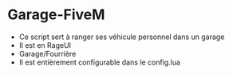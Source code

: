 # Garage-FiveM

- Ce script sert à ranger ses véhicule personnel dans un garage
- Il est en RageUI
- Garage/Fourrière
- Il est entièrement configurable dans le config.lua
